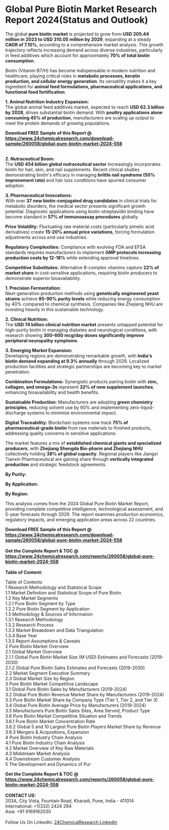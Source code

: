 <h1>Global Pure Biotin Market Research Report 2024(Status and Outlook)</h1><p>The global <strong>pure biotin market</strong> is projected to grow from <strong>USD 205.44 million in 2023 to USD 310.05 million by 2029</strong>, expanding at a steady <strong>CAGR of 7.10%</strong>, according to a comprehensive market analysis. This growth trajectory reflects increasing demand across diverse industries, particularly in feed additives which account for approximately <strong>70% of total biotin consumption</strong>.</p><p>Biotin (Vitamin B7/H) has become indispensable in modern nutrition and healthcare, playing critical roles in <strong>metabolic processes, keratin production, and cellular energy generation</strong>. Its versatility makes it a key ingredient for <strong>animal feed formulations, pharmaceutical applications, and functional food fortification</strong>.</p><p><strong>1. Animal Nutrition Industry Expansion:</strong><br>
The global animal feed additives market, expected to reach <strong>USD 62.3 billion by 2028</strong>, drives substantial biotin demand. With <strong>poultry applications alone consuming 45% of production</strong>, manufacturers are scaling up output to meet the protein demands of growing populations.</p><div><b>Download FREE Sample of this Report @ 
            <a href="https://www.24chemicalresearch.com/download-sample/260058/global-pure-biotin-market-2024-558">
            https://www.24chemicalresearch.com/download-sample/260058/global-pure-biotin-market-2024-558</a></b></div><br><p><strong>2. Nutraceutical Boom:</strong><br>
The <strong>USD 454 billion global nutraceutical sector</strong> increasingly incorporates biotin for hair, skin, and nail supplements. Recent clinical studies demonstrating biotin's efficacy in managing <strong>brittle nail syndrome (50% improvement rate)</strong> and hair loss conditions have spurred consumer adoption.</p><p><strong>3. Pharmaceutical Innovations:</strong><br>
With over <strong>37 new biotin-conjugated drug candidates</strong> in clinical trials for metabolic disorders, the medical sector presents significant growth potential. Diagnostic applications using biotin-streptavidin binding have become standard in <strong>57% of immunoassay procedures</strong> globally.</p><p><strong>Price Volatility:</strong> Fluctuating raw material costs (particularly pimelic acid derivatives) create <strong>15-20% annual price variations</strong>, forcing formulation adjustments across end-use industries.</p><p><strong>Regulatory Complexities:</strong> Compliance with evolving FDA and EFSA standards requires manufacturers to implement <strong>GMP protocols increasing production costs by 12-18%</strong> while extending approval timelines.</p><p><strong>Competitive Substitutes:</strong> Alternative B-complex vitamins capture <strong>22% of market share</strong> in cost-sensitive applications, requiring biotin producers to demonstrate superior bioavailability.</p><p><strong>1. Precision Fermentation:</strong><br>
Next-generation production methods using <strong>genetically engineered yeast strains</strong> achieve <strong>85-90% purity levels</strong> while reducing energy consumption by 40% compared to chemical synthesis. Companies like Zhejiang NHU are investing heavily in this sustainable technology.</p><p><strong>2. Clinical Nutrition:</strong><br>
The <strong>USD 74 billion clinical nutrition market</strong> presents untapped potential for high-purity biotin in managing diabetes and neurological conditions, with research showing <strong>300-600 mcg/day doses significantly improve peripheral neuropathy symptoms</strong>.</p><p><strong>3. Emerging Market Expansion:</strong><br>
Developing regions are demonstrating remarkable growth, with <strong>India's biotin demand expanding at 9.3% annually</strong> through 2029. Localized production facilities and strategic partnerships are becoming key to market penetration.</p><p><strong>Combination Formulations:</strong> Synergistic products pairing biotin with <strong>zinc, collagen, and omega-3s</strong> represent <strong>32% of new supplement launches</strong>, enhancing bioavailability and health benefits.</p><p><strong>Sustainable Production:</strong> Manufacturers are adopting <strong>green chemistry principles</strong>, reducing solvent use by 60% and implementing zero-liquid-discharge systems to minimize environmental impact.</p><p><strong>Digital Traceability:</strong> Blockchain systems now track <strong>75% of pharmaceutical-grade biotin</strong> from raw materials to finished products, addressing quality concerns in sensitive applications.</p><p>The market features a mix of <strong>established chemical giants and specialized producers</strong>, with <strong>Zhejiang Shengda Bio-pharm and Zhejiang NHU</strong> collectively holding <strong>38% of global capacity</strong>. Regional players like Jiangxi Tianxin Pharmaceutical are gaining share through <strong>vertically integrated production</strong> and strategic feedstock agreements.</p><p><strong>By Purity:</strong></p><p><strong>By Application:</strong></p><p><strong>By Region:</strong></p><p>This analysis comes from the 2024 Global Pure Biotin Market Report, providing complete competitive intelligence, technological assessment, and 5-year forecasts through 2029. The report examines production economics, regulatory impacts, and emerging application areas across 22 countries.</p><div><b>Download FREE Sample of this Report @ 
            <a href="https://www.24chemicalresearch.com/download-sample/260058/global-pure-biotin-market-2024-558">
            https://www.24chemicalresearch.com/download-sample/260058/global-pure-biotin-market-2024-558</a></b></div><br><div><b>Get the Complete Report & TOC @ 
            <a href="https://www.24chemicalresearch.com/reports/260058/global-pure-biotin-market-2024-558">
            https://www.24chemicalresearch.com/reports/260058/global-pure-biotin-market-2024-558</a></b></div><br>
            <b>Table of Content:</b><p>Table of Contents<br />
1 Research Methodology and Statistical Scope<br />
1.1 Market Definition and Statistical Scope of Pure Biotin<br />
1.2 Key Market Segments<br />
1.2.1 Pure Biotin Segment by Type<br />
1.2.2 Pure Biotin Segment by Application<br />
1.3 Methodology & Sources of Information<br />
1.3.1 Research Methodology<br />
1.3.2 Research Process<br />
1.3.3 Market Breakdown and Data Triangulation<br />
1.3.4 Base Year<br />
1.3.5 Report Assumptions & Caveats<br />
2 Pure Biotin Market Overview<br />
2.1 Global Market Overview<br />
2.1.1 Global Pure Biotin Market Size (M USD) Estimates and Forecasts (2019-2030)<br />
2.1.2 Global Pure Biotin Sales Estimates and Forecasts (2019-2030)<br />
2.2 Market Segment Executive Summary<br />
2.3 Global Market Size by Region<br />
3 Pure Biotin Market Competitive Landscape<br />
3.1 Global Pure Biotin Sales by Manufacturers (2019-2024)<br />
3.2 Global Pure Biotin Revenue Market Share by Manufacturers (2019-2024)<br />
3.3 Pure Biotin Market Share by Company Type (Tier 1, Tier 2, and Tier 3)<br />
3.4 Global Pure Biotin Average Price by Manufacturers (2019-2024)<br />
3.5 Manufacturers Pure Biotin Sales Sites, Area Served, Product Type<br />
3.6 Pure Biotin Market Competitive Situation and Trends<br />
3.6.1 Pure Biotin Market Concentration Rate<br />
3.6.2 Global 5 and 10 Largest Pure Biotin Players Market Share by Revenue<br />
3.6.3 Mergers & Acquisitions, Expansion<br />
4 Pure Biotin Industry Chain Analysis<br />
4.1 Pure Biotin Industry Chain Analysis<br />
4.2 Market Overview of Key Raw Materials<br />
4.3 Midstream Market Analysis<br />
4.4 Downstream Customer Analysis<br />
5 The Development and Dynamics of Pur</p><div><b>Get the Complete Report & TOC @ 
            <a href="https://www.24chemicalresearch.com/reports/260058/global-pure-biotin-market-2024-558">
            https://www.24chemicalresearch.com/reports/260058/global-pure-biotin-market-2024-558</a></b></div><br><b>CONTACT US:</b><br>
            203A, City Vista, Fountain Road, Kharadi, Pune, India - 411014<br>
            International: +1(332) 2424 294<br>
            Asia: +91 9169162030 <br><br>
            Follow Us On LinkedIn: <a href="https://www.linkedin.com/company/24chemicalresearch/">24ChemicalResearch LinkedIn</a>
